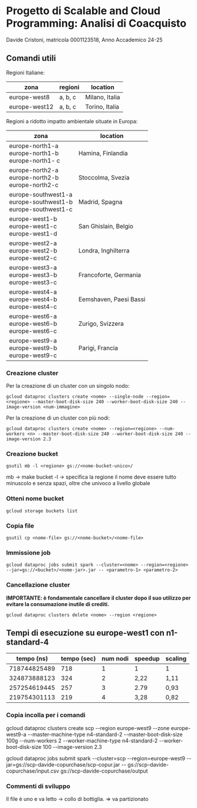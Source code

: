 # Progetto di Scalable and Cloud Programming: Analisi di Coacquisto
Davide Cristoni, matricola 0001123518, Anno Accademico 24-25

## Comandi utili

Regioni Italiane:

| zona          | regioni | location       |
|---------------|---------|----------------|
| europe-west8  | a, b, c | Milano, Italia |
| europe-west12 | a, b, c | Torino, Italia |



Regioni a ridotto impatto ambientale situate in Europa:

| zona                                                                    | location               |
|-------------------------------------------------------------------------|------------------------|
| europe-north1-a <br/> europe-north1-b <br/> europe-north1- c            | Hamina, Finlandia      |
| europe-north2-a <br/> europe-north2-b <br/> europe-north2-c             | Stoccolma, Svezia      |
| europe-southwest1-a <br/> europe-southwest1-b <br/> europe-southwest1-c | Madrid, Spagna         |
| europe-west1-b <br/> europe-west1-c <br/> europe-west1-d                | San Ghislain, Belgio   |
| europe-west2-a <br/> europe-west2-b <br/> europe-west2-c                | Londra, Inghilterra    |
| europe-west3-a <br/> europe-west3-b <br/> europe-west3-c                | Francoforte, Germania  |
| europe-west4-a <br/> europe-west4-b <br/> europe-west4-c                | Eemshaven, Paesi Bassi |
| europe-west6-a <br/> europe-west6-b <br/> europe-west6-c                | Zurigo, Svizzera       |
| europe-west9-a <br/> europe-west9-b <br/> europe-west9-c                | Parigi, Francia        |


### Creazione cluster
Per la creazione di un cluster con un singolo nodo:
```shell
gcloud dataproc clusters create <nome> --single-node --region=<regione> --master-boot-disk-size 240 --worker-boot-disk-size 240 --image-version <num-immagine>
```
Per la creazione di un cluster con più nodi:
```shell
gcloud dataproc clusters create <nome> --region=<regione> --num-workers <n> --master-boot-disk-size 240 --worker-boot-disk-size 240 --image-version 2.3
```

### Creazione bucket
```shell
gsutil mb -l <regione> gs://<nome-bucket-unico>/
```
mb -> make bucket
-l -> specifica la regione
il nome deve essere tutto minuscolo e senza spazi, oltre che univoco a livello globale

### Otteni nome bucket
```shell
gcloud storage buckets list
```

### Copia file
```shell
gsutil cp <nome-file> gs://<nome-bucket>/<nome-file>
```
### Immissione job

```shell
gcloud dataproc jobs submit spark --cluster=<nome> --region=<regione> --jar=gs://<bucket>/<nome-jar>.jar -- <parametro-1> <parametro-2>
```

### Cancellazione cluster
**IMPORTANTE: è fondamentale cancellare il cluster dopo il suo utilizzo per 
evitare la consumazione inutile di crediti.**
```shell
gcloud dataproc clusters delete <nome> --region <regione>
```

## Tempi di esecuzione su europe-west1 con n1-standard-4

| tempo (ns)    | tempo (sec) | num nodi | speedup | scaling |
|---------------|-------------|----------|---------|---------|
| 718744825489  | 718         | 1        | 1       | 1       |
| 324873888123  | 324         | 2        | 2,22    | 1,11    |
| 257254619445  | 257         | 3        | 2.79    | 0,93    |
| 219754301113  | 219         | 4        | 3,28    | 0,82    |

### Copia incolla per i comandi
gcloud dataproc clusters create scp --region europe-west9 --zone europe-west9-a --master-machine-type n4-standard-2 --master-boot-disk-size 100g --num-workers 2 --worker-machine-type n4-standard-2 --worker-boot-disk-size 100 --image-version 2.3

gcloud dataproc jobs submit spark --cluster=scp --region=europe-west9 --jar=gs://scp-davide-copurchase/scp-copur.jar -- gs://scp-davide-copurchase/input.csv gs://scp-davide-copurchase/output

### Commenti di sviluppo
Il file è uno e va letto -> collo di bottiglia. => va partizionato
